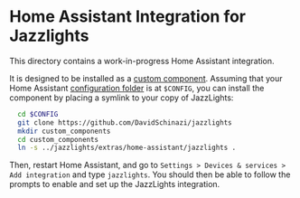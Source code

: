 # Home Assistant Integration for Jazzlights

This directory contains a work-in-progress Home Assistant integration.

It is designed to be installed as a
[custom component](https://developers.home-assistant.io/docs/creating_integration_file_structure#where-home-assistant-looks-for-integrations).
Assuming that your Home Assistant [configuration folder](https://www.home-assistant.io/docs/configuration/) is at `$CONFIG`,
you can install the component by placing a symlink to your copy of JazzLights:

```sh
  cd $CONFIG
  git clone https://github.com/DavidSchinazi/jazzlights
  mkdir custom_components
  cd custom_components
  ln -s ../jazzlights/extras/home-assistant/jazzlights .
```

Then, restart Home Assistant, and go to `Settings > Devices & services > Add integration` and type `jazzlights`.
You should then be able to follow the prompts to enable and set up the JazzLights integration.
